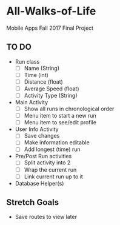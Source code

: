 # All-Walks-of-Life
Mobile Apps Fall 2017 Final Project

## TO DO
- Run class
  - [ ] Name (String)
  - [ ] Time (int)
  - [ ] Distance (float)
  - [ ] Average Speed (float)
  - [ ] Activity Type (String)
- Main Activity
  - [ ] Show all runs in chronological order
  - [ ] Menu item to start a new run
  - [ ] Menu item to see/edit profile
- User Info Activity
  - [ ] Save changes
  - [ ] Make information editable
  - [ ] Add longest (time) run
- Pre/Post Run activities
  - [ ] Split activity into 2
  - [ ] Wrap the current run
  - [ ] Link current run up to it
- Database Helper(s)

## Stretch Goals
- Save routes to view later
